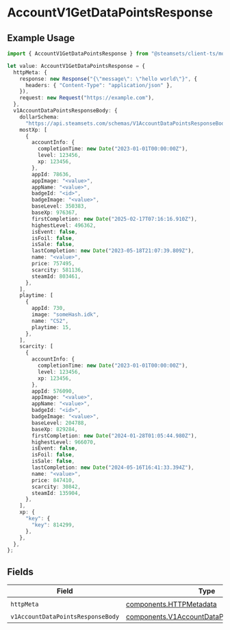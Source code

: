 # AccountV1GetDataPointsResponse

## Example Usage

```typescript
import { AccountV1GetDataPointsResponse } from "@steamsets/client-ts/models/operations";

let value: AccountV1GetDataPointsResponse = {
  httpMeta: {
    response: new Response("{\"message\": \"hello world\"}", {
      headers: { "Content-Type": "application/json" },
    }),
    request: new Request("https://example.com"),
  },
  v1AccountDataPointsResponseBody: {
    dollarSchema:
      "https://api.steamsets.com/schemas/V1AccountDataPointsResponseBody.json",
    mostXp: [
      {
        accountInfo: {
          completionTime: new Date("2023-01-01T00:00:00Z"),
          level: 123456,
          xp: 123456,
        },
        appId: 78636,
        appImage: "<value>",
        appName: "<value>",
        badgeId: "<id>",
        badgeImage: "<value>",
        baseLevel: 350383,
        baseXp: 976367,
        firstCompletion: new Date("2025-02-17T07:16:16.910Z"),
        highestLevel: 496362,
        isEvent: false,
        isFoil: false,
        isSale: false,
        lastCompletion: new Date("2023-05-18T21:07:39.809Z"),
        name: "<value>",
        price: 757495,
        scarcity: 581136,
        steamId: 803461,
      },
    ],
    playtime: [
      {
        appId: 730,
        image: "someHash.idk",
        name: "CS2",
        playtime: 15,
      },
    ],
    scarcity: [
      {
        accountInfo: {
          completionTime: new Date("2023-01-01T00:00:00Z"),
          level: 123456,
          xp: 123456,
        },
        appId: 576090,
        appImage: "<value>",
        appName: "<value>",
        badgeId: "<id>",
        badgeImage: "<value>",
        baseLevel: 204788,
        baseXp: 829284,
        firstCompletion: new Date("2024-01-28T01:05:44.980Z"),
        highestLevel: 966070,
        isEvent: false,
        isFoil: false,
        isSale: false,
        lastCompletion: new Date("2024-05-16T16:41:33.394Z"),
        name: "<value>",
        price: 847410,
        scarcity: 30842,
        steamId: 135904,
      },
    ],
    xp: {
      "key": {
        "key": 814299,
      },
    },
  },
};
```

## Fields

| Field                                                                                                    | Type                                                                                                     | Required                                                                                                 | Description                                                                                              |
| -------------------------------------------------------------------------------------------------------- | -------------------------------------------------------------------------------------------------------- | -------------------------------------------------------------------------------------------------------- | -------------------------------------------------------------------------------------------------------- |
| `httpMeta`                                                                                               | [components.HTTPMetadata](../../models/components/httpmetadata.md)                                       | :heavy_check_mark:                                                                                       | N/A                                                                                                      |
| `v1AccountDataPointsResponseBody`                                                                        | [components.V1AccountDataPointsResponseBody](../../models/components/v1accountdatapointsresponsebody.md) | :heavy_minus_sign:                                                                                       | OK                                                                                                       |